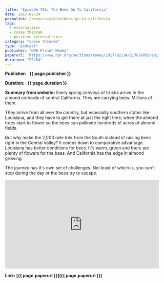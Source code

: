 ```yaml
---
title: 'Episode 756: The Bees Go To California'
date: 2017-02-24
permalink: /resources/enre/bees-go-to-california
tags:
  - externalites
  - coase theorem
  - positive externalities
category: "coase theorem"
type: "podcast"
publisher: "NPR Planet Money"
paperurl: 'https://www.npr.org/sections/money/2017/02/24/517076055/episode-756-the-bees-go-to-california'
duration: "22:54"
---
```


<!-- Google tag (gtag.js) -->
<script async src="https://www.googletagmanager.com/gtag/js?id=G-Q95WSVMDNZ"></script>
<script>
  window.dataLayer = window.dataLayer || [];
  function gtag(){dataLayer.push(arguments);}
  gtag('js', new Date());

  gtag('config', 'G-Q95WSVMDNZ');
</script>

**<span class="bold-podcast">Publisher: </span>&nbsp;<span class="text-podcast"> {{ page.publisher }}</span>**

**<span class="bold-podcast">Duration: </span>&nbsp;<span class="text-podcast"> {{ page.duration }}</span>**

**<span class="bold-podcast">Summary from website:</span>**
Every spring convoys of trucks arrive in the almond orchards of central California. They are carrying bees. Millions of them.

They arrive from all over the country, but especially southern states like Louisiana, and they have to get there at just the right time, when the almond trees start to flower so the bees can pollinate hundreds of acres of almond fields.

But why make the 2,000 mile trek from the South instead of raising bees right in the Central Valley? It comes down to comparative advantage. Louisiana has better conditions for bees. It's warm, green and there are plenty of flowers for the bees. And California has the edge in almond growing.

The journey has it's own set of challenges. Not least of which is, you can't stop during the day or the bees try to escape.

<iframe src="https://www.npr.org/player/embed/517076055/517133834" width="100%" height="290" frameborder="0" scrolling="no" title="NPR embedded audio player"></iframe>


**<span class="small-podcast">Link:</span>&nbsp;<span class="links-podcast">[{{ page.paperurl }}]({{ page.paperurl }})</span>**